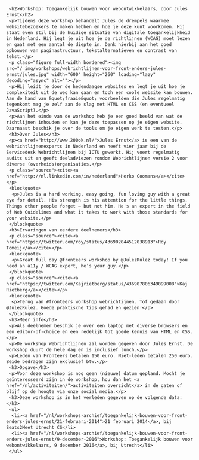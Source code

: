      <h2>Workshop: Toegankelijk bouwen voor webontwikkelaars, door Jules Ernst</h2>
     <p>Tijdens deze workshop behandelt Jules de drempels waarmee websitebezoekers te maken hebben en hoe je deze kunt voorkomen. Hij staat even stil bij de huidige situatie van digitale toegankelijkheid in Nederland. Hij legt je uit hoe je de richtlijnen (WCAG) moet lezen en gaat met een aantal de diepte in. Denk hierbij aan het goed opbouwen van paginastructuur, tekstalternatieven en contrast van tekst.</p>
     <p class="figure full-width bordered"><img src="/_img/workshops/webrichtlijnen-voor-front-enders-jules-ernst/jules.jpg" width="600" height="260" loading="lazy" decoding="async" alt=""></p>
     <p>Hij leidt je door de hedendaagse websites en legt je uit hoe je complexiteit uit de weg kan gaan en toch een coole website kan bouwen. Aan de hand van &quot;fraaie&quot; voorbeelden die Jules regelmatig tegenkomt mag je zelf aan de slag met HTML en CSS (en eventueel JavaScript).</p>
     <p>Aan het einde van de workshop heb je een goed beeld van wat de richtlijnen inhouden en kan je deze toepassen op je eigen website. Daarnaast beschik je over de tools om je eigen werk te testen.</p>
     <h3>Over Jules</h3>
     <p><a href="http://www.200ok.nl/">Jules Ernst</a> is een van de webrichtlijnenexperts in Nederland en heeft vier jaar bij de Servicedesk Webrichtlijnen bij ICTU gewerkt. Hij voert regelmatig audits uit en geeft deeladviezen rondom Webrichtlijnen versie 2 voor diverse (overheids)organisaties.</p>
     <p class="source"><cite><a href="http://nl.linkedin.com/in/nederland">Herko Coomans</a></cite></p>
     <blockquote>
      <p>Jules is a hard working, easy going, fun loving guy with a great eye for detail. His strength is his attention for the little things. Things other people forget — but not him. He's an expert in the field of Web Guidelines and what it takes to work with those standards for your website.</p>
     </blockquote>
     <h3>Ervaringen van eerdere deelnemers</h3>
     <p class="source"><cite><a href="https://twitter.com/roy/status/436902044512038913">Roy Tomeij</a></cite></p>
     <blockquote>
      <p>Great full day @fronteers workshop by @JulezRulez today! If you need an a11y / WCAG expert, he’s your guy.</p>
     </blockquote>
     <p class="source"><cite><a href="https://twitter.com/Kajrietberg/status/436907806349099008">Kaj Rietberg</a></cite></p>
     <blockquote>
      <p>Terug van #fronteers workshop webrichtijnen. Tof gedaan door @JulezRulez. Goede praktische tips gehad en gezien!</p>
     </blockquote>
     <h3>Meer info</h3>
     <p>Als deelnemer beschik je over een laptop met diverse browsers en een editor-of-choice en een redelijk tot goede kennis van HTML en CSS.</p>
     <p>De workshop Webrichtlijnen zal worden gegeven door Jules Ernst. De workshop duurt de hele dag en is inclusief lunch.</p>
     <p>Leden van Fronteers betalen 150 euro. Niet-leden betalen 250 euro. Beide bedragen zijn exclusief btw.</p>
     <h3>Opgave</h3>
     <p>Voor deze workshop is nog geen (nieuwe) datum gepland. Mocht je geïnteresseerd zijn in de workshop, hou dan het <a href="/nl/activiteiten/">activiteiten overzicht</a> in de gaten of blijf op de hoogte via onze social media.</p>
     <h3>Deze workshop is in het verleden gegeven op de volgende data: </h3>
     <ul>
      <li><a href="/nl/workshops-archief/toegankelijk-bouwen-voor-front-enders-jules-ernst/21-februari-2014">21 februari 2014</a>, bij Seats2Meet Utrecht CS</li>
      <li><a href="/nl/workshops-archief/toegankelijk-bouwen-voor-front-enders-jules-ernst/9-december-2016">Workshop: Toegankelijk bouwen voor webontwikkelaars, 9 december 2016</a>, bij Utrecht</li>
     </ul>
